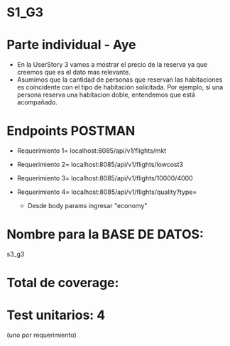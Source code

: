 # S1_G3
# Parte individual - Aye
- En la UserStory 3 vamos a mostrar el precio de la reserva ya que creemos que es el dato mas relevante.
- Asumimos que la cantidad de personas que reservan las habitaciones es coincidente con el tipo de habitación solicitada. Por ejemplo, si una persona reserva una habitacion doble, entendemos que está acompañado.

# Endpoints POSTMAN
- Requerimiento 1= localhost:8085/api/v1/flights/mkt

- Requerimiento 2= localhost:8085/api/v1/flights/lowcost3

- Requerimiento 3= localhost:8085/api/v1/flights/10000/4000

- Requerimiento 4= localhost:8085/api/v1/flights/quality?type=
  - Desde body params ingresar "economy"

# Nombre para la BASE DE DATOS:
s3_g3

# Total de coverage:

#  Test unitarios: 4
(uno por requerimiento)